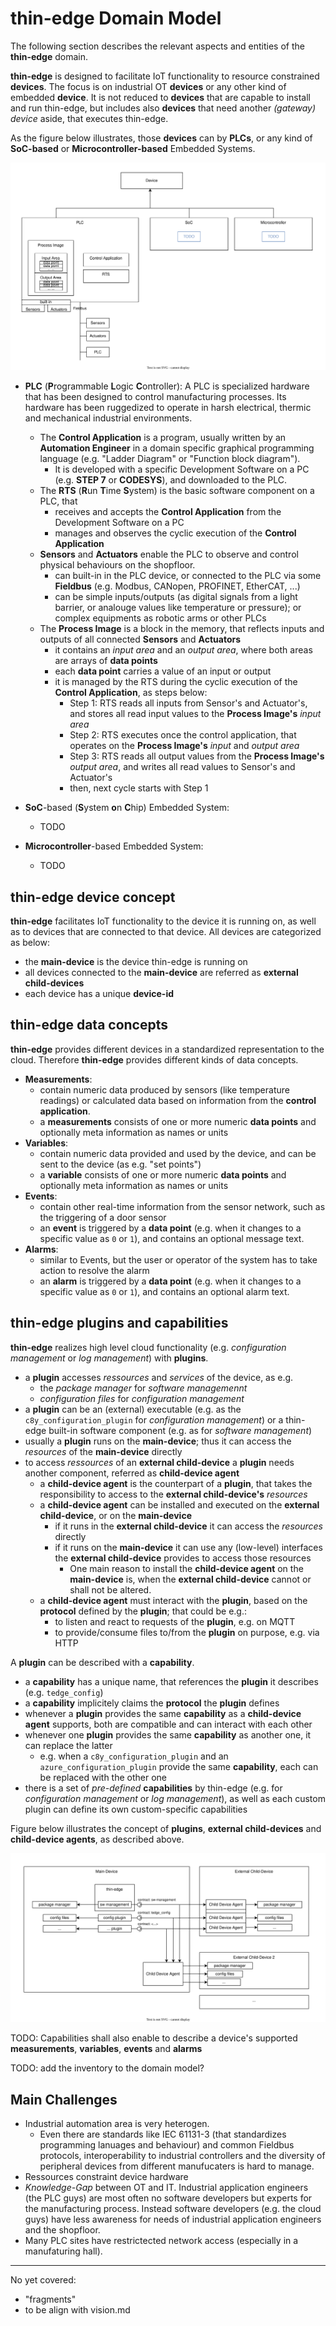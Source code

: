 # thin-edge Domain Model

The following section describes the relevant aspects and entities of the **thin-edge** domain.

**thin-edge** is designed to facilitate IoT functionality to resource constrained **devices**.
The focus is on industrial OT **devices** or any other kind of embedded **device**.
It is not reduced to **devices** that are capable to install and run thin-edge, but includes also **devices** that need another _(gateway) device_ aside, that executes thin-edge.

As the figure below illustrates, those **devices** can by **PLCs**, or any kind of **SoC-based** or **Microcontroller-based** Embedded Systems.


![Device Class](images/device-class.svg)

* **PLC** (**P**rogrammable **L**ogic **C**ontroller):
  A PLC is specialized hardware that has been designed to control manufacturing processes.
  Its hardware has been ruggedized to operate in harsh electrical, thermic and mechanical industrial environments. 
  * The **Control Application** is a program, usually written by an **Automation Engineer** in a domain specific graphical programming language (e.g. "Ladder Diagram" or "Function block diagram"). 
    * It is developed with a specific Development Software on a PC (e.g. __STEP 7__ or __CODESYS__), and downloaded to the PLC.
  * The **RTS** (**R**un **T**ime **S**ystem) is the basic software component on a PLC, that
    * receives and accepts the **Control Application** from the Development Software on a PC
    * manages and observes the cyclic execution of the **Control Application**
  * **Sensors** and **Actuators** enable the PLC to observe and control physical behaviours on the shopfloor.
    * can built-in in the PLC device, 
      or connected to the PLC via some **Fieldbus** (e.g. Modbus, CANopen, PROFINET, EtherCAT, ...)
    * can be simple inputs/outputs (as digital signals from a light barrier, or analouge values like temperature or pressure);
      or complex equipments as robotic arms or other PLCs
  * The **Process Image** is a block in the memory, that reflects inputs and outputs of all connected **Sensors** and **Actuators**
    * it contains an _input area_ and an _output area_, where both areas are arrays of **data points**
    * each **data point** carries a value of an input or output
    * it is managed by the RTS during the cyclic execution of the **Control Application**, as steps below:
      * Step 1: RTS reads all inputs from Sensor's and Actuator's, and stores all read input values to the **Process Image's** _input area_ 
      * Step 2: RTS executes once the control application, that operates on the **Process Image's** _input_ and _output area_
      * Step 3: RTS reads all output values from the **Process Image's** _output area_, and writes all read values to Sensor's and Actuator's
      * then, next cycle starts with Step 1

* **SoC**-based (**S**ystem **o**n **C**hip) Embedded System:
  * TODO

* **Microcontroller**-based Embedded System:
  * TODO

## thin-edge device concept

**thin-edge** facilitates IoT functionality to the device it is running on, as well as to devices that are connected to that device.
All devices are categorized as below:
  * the **main-device** is the device thin-edge is running on
  * all devices connected to the **main-device** are referred as **external child-devices**
  * each device has a unique **device-id**

## thin-edge data concepts

**thin-edge** provides different devices in a standardized representation to the cloud. Therefore **thin-edge** provides different kinds of data concepts.

  * **Measurements**:
    * contain numeric data produced by sensors (like temperature readings) or calculated data based on information from the **control application**.
    * a **measurements** consists of one or more numeric **data points** and optionally meta information as names or units
  * **Variables**:
    * contain numeric data provided and used by the device, and can be sent to the device (as e.g. "set points")
    * a **variable** consists of one or more numeric **data points** and optionally meta information as names or units
  * **Events**:
    * contain other real-time information from the sensor network, such as the triggering of a door sensor
    * an **event** is triggered by a **data point** (e.g. when it changes to a specific value as `0` or `1`), and contains an optional message text.
  * **Alarms**:
    * similar to Events, but the user or operator of the system has to take action to resolve the alarm
    * an **alarm** is triggered by a **data point** (e.g. when it changes to a specific value as `0` or `1`), and contains an optional alarm text.

## thin-edge plugins and capabilities

**thin-edge** realizes high level cloud functionality (e.g. _configuration management_ or _log management_) with **plugins**.
  * a **plugin** accesses _ressources_ and _services_ of the device, as e.g.
      * the _package manager_ for _software managemennt_
      * _configuration files_ for _configuration management_
  * a **plugin** can be an (external) executable (e.g. as the `c8y_configuration_plugin` for _configuration management_)
    or a thin-edge built-in software component (e.g. as for _software management_)
  * usually a **plugin** runs on the **main-device**; thus it can access the _resources_ of the **main-device** directly
  * to access _ressources_ of an **external child-device** a **plugin** needs another component, referred as **child-device agent**
    * a **child-device agent** is the counterpart of a **plugin**, that takes the responsibility to access to the **external child-device's** _resources_
    * a **child-device agent** can be installed and executed on the **external child-device**, or on the **main-device**
      * if it runs in the **external child-device** it can access the _resources_ directly
      * if it runs on the **main-device** it can use any (low-level) interfaces the **external child-device** provides to access those resources
        * One main reason to install the **child-device agent** on the **main-device** is, when the **external child-device** cannot or shall not be altered.
    * a **child-device agent** must interact with the **plugin**, based on the **protocol** defined by the **plugin**;
      that could be e.g.:
      * to listen and react to requests of the **plugin**, e.g. on MQTT
      * to provide/consume files to/from the **plugin** on purpose, e.g. via HTTP

A **plugin** can be described with a **capability**.
   * a **capability** has a unique name, that references the **plugin** it describes (e.g. `tedge_config`)
   * a **capability** implicitely claims the **protocol** the **plugin** defines
   * whenever a **plugin** provides the same **capability** as a **child-device agent** supports, both are compatible and can interact with each other
   * whenever one **plugin** provides the same **capability** as another one, it can replace the latter
     * e.g. when a `c8y_configuration_plugin` and an `azure_configuration_plugin` provide the same **capability**, each can be replaced with the other one
   * there is a set of _pre-defined_ **capabilities** by thin-edge (e.g. for _configuration management_ or _log management_),
     as well as each custom plugin can define its own custom-specific capabilities

Figure below illustrates the concept of **plugins**, **external child-devices** and **child-device agents**, as described above.

![Child-Device Agent](images/child-device-agent.svg)

TODO: Capabilities shall also enable to describe a device's supported **measurements**, **variables**, **events** and  **alarms**

TODO: add the inventory to the domain model?

## Main Challenges

* Industrial automation area is very heterogen.
  * Even there are standards like IEC 61131-3 (that standardizes programming lanuages and behaviour) and common Fieldbus protocols, interoperability to industrial controllers and the diversity of peripheral devices from different manufucaters is hard to manage.
* Ressources constraint device hardware
* _Knowledge-Gap_ between OT and IT. Industrial application engineers (the PLC guys) are most often no software developers but experts for the manufacturing process. Instead software developers (e.g. the cloud guys) have less awareness for needs of industrial application engineers and the shopfloor.
* Many PLC sites have restrictected network access (especially in a manufaturing hall).


---------------------------------------------
No yet covered:
* "fragments"
* to be align with vision.md


